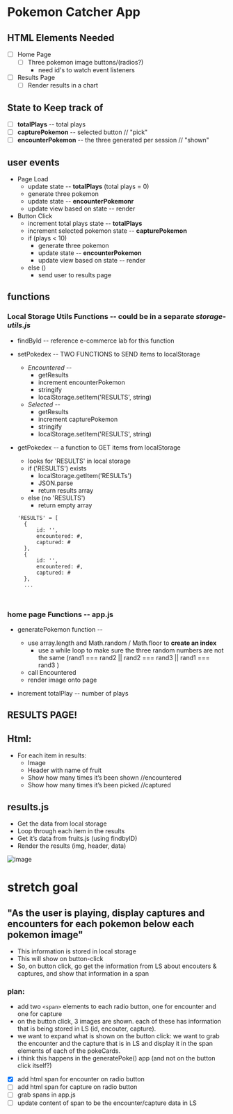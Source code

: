 # Pokemon Catcher App

## HTML Elements Needed
- [ ] Home Page
  - [ ] Three pokemon image buttons/(radios?)
    * need id's to watch event listeners
- [ ] Results Page
  - [ ] Render results in a chart

## State to Keep track of
- [ ] **totalPlays** -- total plays
- [ ] **capturePokemon** -- selected button // "pick"
- [ ] **encounterPokemon** -- the three generated per session // "shown"

## user events
* Page Load
  * update state -- **totalPlays** (total plays = 0)
  * generate three pokemon 
  * update state -- **encounterPokemonr**
  * update view based on state -- render
* Button Click
  * increment total plays state -- **totalPlays**
  * increment selected pokemon state -- **capturePokemon**
  * if (plays < 10) 
      * generate three pokemon 
      * update state -- **encounterPokemon**
      * update view based on state -- render
  * else () 
    * send user to results page


## functions


### Local Storage Utils Functions -- could be in a separate *storage-utils.js*
* findById -- reference e-commerce lab for this function
* setPokedex -- TWO FUNCTIONS to SEND items to localStorage 
  * *Encountered* -- 
    * getResults
    * increment encounterPokemon
    * stringify
    * localStorage.setItem('RESULTS', string)
  * *Selected* -- 
    * getResults
    * increment capturePokemon
    * stringify
    * localStorage.setItem('RESULTS', string)
* getPokedex -- a function to GET items from localStorage 
  * looks for 'RESULTS' in local storage
  * if ('RESULTS') exists 
    * localStorage.getItem('RESULTs')
    * JSON.parse
    * return results array
  * else (no 'RESULTS')
    * return empty array

  ```
  'RESULTS' = [
    {
        id: '',
        encountered: #,
        captured: #
    },
    {
        id: '',
        encountered: #,
        captured: #
    },
    ...



### home page Functions -- app.js

* generatePokemon function -- 
  * use array.length and Math.random / Math.floor to **create an index**
    *  use a while loop to make sure the three random numbers are not the same
    (rand1 === rand2 || rand2 === rand3 || rand1 === rand3 )
  * call Encountered 
  * render image onto page

* increment totalPlay -- number of plays


## RESULTS PAGE! 
## Html: 
  * For each item in results: 
      * Image
      * Header with name of fruit
      * Show how many times it’s been shown //encountered
      * Show how many times it’s been picked  //captured

## results.js
  * Get the data from local storage
  * Loop through each item in the results
  * Get it’s data from fruits.js (using findbyID)
  * Render the results (img, header, data)


![image](./assets/poke-plan.jpg)


# stretch goal

## "As the user is playing, display captures and encounters for each pokemon below each pokemon image"

* This information is stored in local storage 
* This will show on button-click 
* So, on button click, go get the information from LS about encouters & captures, and show that information in a span 

### plan: 
  * add two ```<span>``` elements to each radio button, one for encounter and one for capture
  * on the button click, 3 images are shown. each of these has information that is being stored in LS (id, encouter, capture). 
  * we want to expand what is shown on the button click: we want to grab the encounter and the capture that is in LS and display it in the span elements of each of the pokeCards. 
  * i think this happens in the generatePoke() app (and not on the button click itself?)

- [x] add html span for encounter on radio button
- [ ] add html span for capture on radio button
- [ ] grab spans in app.js
- [ ] update content of span to be the encounter/capture data in LS